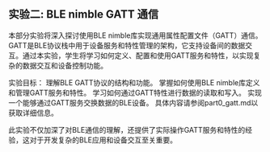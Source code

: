 ## 实验二: BLE nimble GATT 通信
本部分实验将深入探讨使用BLE nimble库实现通用属性配置文件（GATT）通信。GATT是BLE协议栈中用于设备服务和特性管理的架构，它支持设备间的数据交互。通过本实验，学生将学习如何定义、配置和使用GATT服务和特性，以实现复杂的数据交互和设备控制功能。

实验目标：
理解BLE GATT协议的结构和功能。
掌握如何使用BLE nimble库定义和管理GATT服务和特性。
学习如何通过GATT特性进行数据的读取和写入。
实现一个能够通过GATT服务交换数据的BLE设备。
具体内容请参阅part0_gatt.md以获取详细信息。

此实验不仅加深了对BLE通信的理解，还提供了实际操作GATT服务和特性的经验，这对于开发复杂的BLE应用和设备交互至关重要。